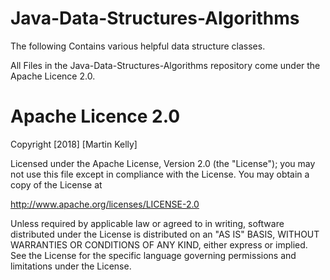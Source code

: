 # Java-Data-Structures-Algorithms
The following Contains various helpful data structure classes.

All Files in the Java-Data-Structures-Algorithms repository come under the Apache Licence 2.0.

# Apache Licence 2.0
Copyright [2018] [Martin Kelly]

Licensed under the Apache License, Version 2.0 (the "License"); you may not use this file except in compliance with the License. You may obtain a copy of the License at

http://www.apache.org/licenses/LICENSE-2.0

Unless required by applicable law or agreed to in writing, software distributed under the License is distributed on an "AS IS" BASIS, WITHOUT WARRANTIES OR CONDITIONS OF ANY KIND, either express or implied. See the License for the specific language governing permissions and limitations under the License.
